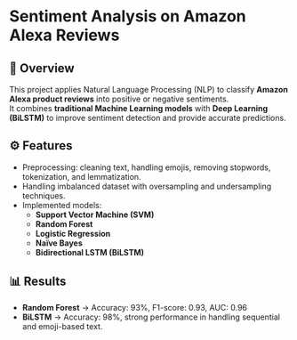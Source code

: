 # Sentiment Analysis on Amazon Alexa Reviews

## 📌 Overview
This project applies Natural Language Processing (NLP) to classify **Amazon Alexa product reviews** into positive or negative sentiments.  
It combines **traditional Machine Learning models** with **Deep Learning (BiLSTM)** to improve sentiment detection and provide accurate predictions.

## ⚙️ Features
- Preprocessing: cleaning text, handling emojis, removing stopwords, tokenization, and lemmatization.  
- Handling imbalanced dataset with oversampling and undersampling techniques.  
- Implemented models:  
  - **Support Vector Machine (SVM)**  
  - **Random Forest**  
  - **Logistic Regression**  
  - **Naïve Bayes**  
  - **Bidirectional LSTM (BiLSTM)**  

## 📊 Results
- **Random Forest** → Accuracy: 93%, F1-score: 0.93, AUC: 0.96  
- **BiLSTM** → Accuracy: 98%, strong performance in handling sequential and emoji-based text.
